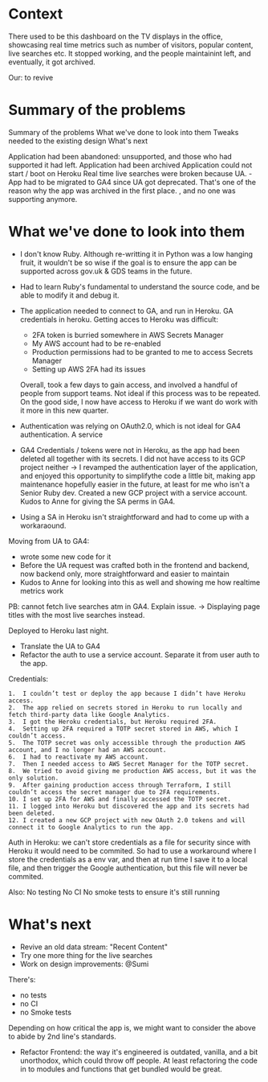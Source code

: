 # Context

There used to be this dashboard on the TV displays in the office, showcasing real time metrics such as number of visitors, popular content, live searches etc.
It stopped working, and the people maintainint left, and eventually, it got archived.

Our: to revive

# Summary of the problems

Summary of the problems
What we've done to look into them
Tweaks needed to the existing design
What's next

Application had been abandoned: unsupported, and those who had supported it had left.
Application had been archived
Application could not start / boot on Heroku
Real time live searches were broken because UA.
	- App had to be migrated to GA4 since UA got deprecated. That's one of the reason why the app was archived in the first place.
, and no one was supporting anymore.




# What we've done to look into them

- I don't know Ruby. Although re-writting it in Python was a low hanging fruit, it wouldn't be so wise if the goal is to ensure the app can be supported across gov.uk & GDS teams in the future.


- Had to learn Ruby's fundamental to understand the source code, and be able to modify it and debug it.

- The application needed to connect to GA, and run in Heroku. GA credentials in heroku.
Getting acces to Heroku was difficult:
	- 2FA token is burried somewhere in AWS Secrets Manager
	- My AWS account had to be re-enabled
	- Production permissions had to be granted to me to access Secrets Manager
	- Setting up AWS 2FA had its issues

	Overall, took a few days to gain access, and involved a handful of people from support teams. Not ideal if this process was to be repeated.
	On the good side, I now have access to Heroku if we want do work with it more in this new quarter.


- Authentication was relying on OAuth2.0, which is not ideal for GA4 authentication. A service 

- GA4 Credentials / tokens were not in Heroku, as the app had been deleted all together with its secrets. I did not have access to its GCP project neither
-> I revamped the authentication layer of the application, and enjoyed this opportunity to simplifythe code a little bit, making app maintenance hopefully easier in the future, at least for me who isn't a Senior Ruby dev.
Created a new GCP project with a service account. Kudos to Anne for giving the SA perms in GA4.


- Using a SA in Heroku isn't straightforward and had to come up with a workaraound.


Moving from UA to GA4:
- wrote some new code for it
- Before the UA request was crafted both in the frontend and backend, now backend only, more straightforward and easier to maintain
- Kudos to Anne for looking into this as well and showing me how realtime metrics work

PB: cannot fetch live searches atm in GA4. Explain issue.
-> Displaying page titles with the most live searches instead.

Deployed to Heroku last night.

- Translate the UA to GA4
- Refactor the auth to use a service account. Separate it from user auth to the app.

Credentials:

	1.	I couldn’t test or deploy the app because I didn’t have Heroku access.
	2.	The app relied on secrets stored in Heroku to run locally and fetch third-party data like Google Analytics.
	3.	I got the Heroku credentials, but Heroku required 2FA.
	4.	Setting up 2FA required a TOTP secret stored in AWS, which I couldn’t access.
	5.	The TOTP secret was only accessible through the production AWS account, and I no longer had an AWS account.
	6.	I had to reactivate my AWS account.
	7.	Then I needed access to AWS Secret Manager for the TOTP secret.
	8.	We tried to avoid giving me production AWS access, but it was the only solution.
	9.	After gaining production access through Terraform, I still couldn’t access the secret manager due to 2FA requirements.
	10.	I set up 2FA for AWS and finally accessed the TOTP secret.
	11.	I logged into Heroku but discovered the app and its secrets had been deleted.
	12.	I created a new GCP project with new OAuth 2.0 tokens and will connect it to Google Analytics to run the app.


Auth in Heroku: we can't store credentials as a file for security since with Heroku it would need to be commited.
So had to use a workaround where I store the credentials as a env var, and then at run time I save it to a local file, and then trigger the Google authentication, but this file will never be commited.


Also:
No testing
No CI
No smoke tests to ensure it's still running



# What's next

- Revive an old data stream: "Recent Content"
- Try one more thing for the live searches
- Work on design improvements: @Sumi


There's:
- no tests
- no CI
- no Smoke tests

Depending on how critical the app is, we might want to consider the above to abide by 2nd line's standards.
- Refactor Frontend: the way it's engineered is outdated, vanilla, and a bit unorthodox, which could throw off people.
At least refactoring the code in to modules and functions that get bundled would be great.



